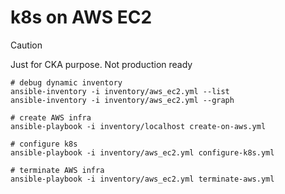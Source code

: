 # k8s on AWS EC2

> [!CAUTION]
> Just for CKA purpose. Not production ready

    # debug dynamic inventory
    ansible-inventory -i inventory/aws_ec2.yml --list
    ansible-inventory -i inventory/aws_ec2.yml --graph

    # create AWS infra
    ansible-playbook -i inventory/localhost create-on-aws.yml

    # configure k8s
    ansible-playbook -i inventory/aws_ec2.yml configure-k8s.yml

    # terminate AWS infra
    ansible-playbook -i inventory/aws_ec2.yml terminate-aws.yml
